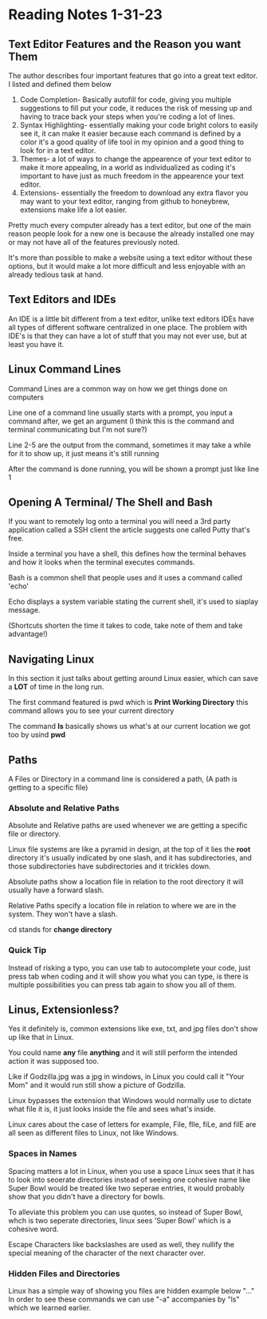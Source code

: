 # Reading Notes 1-31-23
## Text Editor Features and the Reason you want Them
The author describes four important features that go into a great text editor. I listed and defined them below
1. Code Completion- Basically autofill for code, giving you multiple suggestions to fill put your code, it reduces the risk of messing up and having to trace back your steps when you're coding a lot of lines.
2. Syntax Highlighting- essentially making your code bright colors to easily see it, it can make it easier because each command is defined by a color it's a good quality of life tool in my opinion and a good thing to look for in a text editor.
3. Themes- a lot of ways to change the appearence of your text editor to make it more appealing, in a world as individualized as coding it's important to have just as much freedom in the appearence your text editor.
4. Extensions- essentially the freedom to download any extra flavor you may want to your text editor, ranging from github to honeybrew, extensions make life a lot easier.

Pretty much every computer already has a text editor, but one of the main reason people look for a new one is because the already installed one may or may not have all of the features previously noted.

It's more than possible to make a website using a text editor without these options, but it would make a lot more difficult and less enjoyable with an already tedious task at hand.
## Text Editors and IDEs

An IDE is a little bit different from a text editor, unlike text editors IDEs have all types of different software centralized in one place.
The problem with IDE's is that they can have a lot of stuff that you may not ever use, but at least you have it.

## Linux Command Lines
Command Lines are a common way on how we get things done on computers

Line one of a command line usually starts with a prompt, you input a command after, we get an argument (I think this is the command and terminal communicating but I'm not sure?)

Line 2-5 are the output from the command, sometimes it may take a while for it to show up, it just means it's still running

After the command is done running, you will be shown a prompt just like line 1

## Opening A Terminal/ The Shell and Bash
If you want to remotely log onto a terminal you will need a 3rd party application called a SSH client the article suggests one called Putty that's free.

Inside a terminal you have a shell, this defines how the terminal behaves and how it looks when the terminal executes commands.

Bash is a common shell that people uses and it uses a command called 'echo'

Echo displays a system variable stating the current shell, it's used to siaplay message.

(Shortcuts shorten the time it takes to code, take note of them and take advantage!)

## Navigating Linux

In this section it just talks about getting around Linux easier, which can save a **LOT** of time in the long run.

The first command featured is pwd which is **Print Working Directory** this command allows you to see your current directory

The command **ls** basically shows us what's at our current location we got too by usind **pwd** 

## Paths 
A Files or Directory in a command line is considered a path, (A path is getting to a specific file)

### Absolute and Relative Paths
Absolute and Relative paths are used whenever we are getting a specific file or directory.

Linux file systems are like a pyramid in design, at the top of it lies the **root** directory it's usually indicated by one slash, and it has subdirectories, and those subdirectories have subdirectories and it trickles down.

Absolute paths show a location file in relation to the root directory it will usually have a forward slash.

Relative Paths specify a location file in relation to where we are in the system. They won't have a slash.

cd stands for **change directory**

### Quick Tip
Instead of risking a typo, you can use tab to autocomplete your code, just press tab when coding and it will show you what you can type, is there is multiple possibilities you can press tab again to show you all of them. 

## Linus, Extensionless?
Yes it definitely is, common extensions like exe, txt, and jpg files don't show up like that in Linux.

You could name **any** file **anything** and it will still perform the intended action it was supposed too.

Like if Godzilla.jpg was a jpg in windows, in Linux you could call it "Your Mom" and it would run still show a picture of Godzilla.

Linux bypasses the extension that Windows would normally use to dictate what file it is, it just looks inside the file and sees what's inside.

Linux cares about the case of letters for example, File, fIle, fiLe, and filE are all seen as different files to Linux, not like Windows.

### Spaces in Names 
Spacing matters a lot in Linux, when you use a space Linux sees that it has to look into seoerate directories instead of seeing one cohesive name like Super Bowl would be treated like two seperae entries, it would probably show that you didn't have a directory for bowls.

To alleviate this problem you can use quotes, so instead of Super Bowl, whch is two seperate directories, linux sees 'Super Bowl' which is a cohesive word. 

Escape Characters like backslashes are used as well, they nullify the special meaning of the character of the next character over.

### Hidden Files and Directories
Linux has a simple way of showing you files are hidden example below
"..."
In order to see these commands we can use "-a" accompanies by "ls" which we learned earlier.

